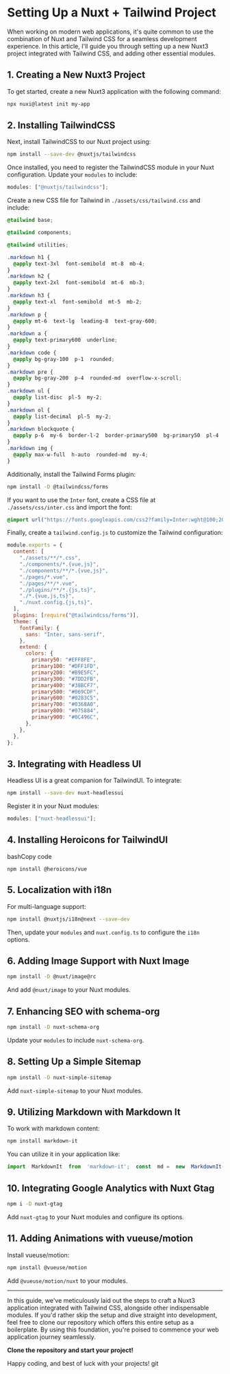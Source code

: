 # Setting Up a Nuxt + Tailwind Project

When working on modern web applications, it's quite common to use the combination of Nuxt and Tailwind CSS for a seamless development experience. In this article, I'll guide you through setting up a new Nuxt3 project integrated with Tailwind CSS, and adding other essential modules.

## 1. **Creating a New Nuxt3 Project**

To get started, create a new Nuxt3 application with the following command:

```bash
npx nuxi@latest init my-app
```

## 2. **Installing TailwindCSS**

Next, install TailwindCSS to our Nuxt project using:

```bash
npm install --save-dev @nuxtjs/tailwindcss
```

Once installed, you need to register the TailwindCSS module in your Nuxt configuration. Update your `modules` to include:

```javascript
modules: ["@nuxtjs/tailwindcss"];
```

Create a new CSS file for Tailwind in `./assets/css/tailwind.css` and include:

```css
@tailwind base;

@tailwind components;

@tailwind utilities;

.markdown h1 {
  @apply text-3xl  font-semibold  mt-8  mb-4;
}
.markdown h2 {
  @apply text-2xl  font-semibold  mt-6  mb-3;
}
.markdown h3 {
  @apply text-xl  font-semibold  mt-5  mb-2;
}
.markdown p {
  @apply mt-6  text-lg  leading-8  text-gray-600;
}
.markdown a {
  @apply text-primary600  underline;
}
.markdown code {
  @apply bg-gray-100  p-1  rounded;
}
.markdown pre {
  @apply bg-gray-200  p-4  rounded-md  overflow-x-scroll;
}
.markdown ul {
  @apply list-disc  pl-5  my-2;
}
.markdown ol {
  @apply list-decimal  pl-5  my-2;
}
.markdown blockquote {
  @apply p-6  my-6  border-l-2  border-primary500  bg-primary50  pl-4  text-lg  font-medium  leading-8;
}
.markdown img {
  @apply max-w-full  h-auto  rounded-md  my-4;
}
```

Additionally, install the Tailwind Forms plugin:

```bash
npm install -D @tailwindcss/forms
```

If you want to use the `Inter` font, create a CSS file at `./assets/css/inter.css` and import the font:

```css
@import url("https://fonts.googleapis.com/css2?family=Inter:wght@100;200;300;400;500;600;700;800;900&display=swap");
```

Finally, create a `tailwind.config.js` to customize the Tailwind configuration:

```javascript
module.exports = {
  content: [
    "./assets/**/*.css",
    "./components/*.{vue,js}",
    "./components/**/*.{vue,js}",
    "./pages/*.vue",
    "./pages/**/*.vue",
    "./plugins/**/*.{js,ts}",
    "./*.{vue,js,ts}",
    "./nuxt.config.{js,ts}",
  ],
  plugins: [require("@tailwindcss/forms")],
  theme: {
    fontFamily: {
      sans: "Inter, sans-serif",
    },
    extend: {
      colors: {
        primary50: "#EFF8FE",
        primary100: "#DFF1FD",
        primary200: "#B9E5FC",
        primary300: "#7DD2FB",
        primary400: "#38BCF7",
        primary500: "#069CDF",
        primary600: "#0283C5",
        primary700: "#0368A0",
        primary800: "#075884",
        primary900: "#0C496C",
      },
    },
  },
};
```

## 3. **Integrating with Headless UI**

Headless UI is a great companion for TailwindUI. To integrate:

```bash
npm install --save-dev nuxt-headlessui
```

Register it in your Nuxt modules:

```javascript
modules: ["nuxt-headlessui"];
```

## 4. **Installing Heroicons for TailwindUI**

bashCopy code

`npm install @heroicons/vue`

## 5. **Localization with i18n**

For multi-language support:

```bash
npm install @nuxtjs/i18n@next --save-dev
```

Then, update your `modules` and `nuxt.config.ts` to configure the `i18n` options.

## 6. **Adding Image Support with Nuxt Image**

```bash
npm install -D @nuxt/image@rc
```

And add `@nuxt/image` to your Nuxt modules.

## 7. **Enhancing SEO with schema-org**

```bash
npm install -D nuxt-schema-org
```

Update your `modules` to include `nuxt-schema-org`.

## 8. **Setting Up a Simple Sitemap**

```bash
npm install -D nuxt-simple-sitemap
```

Add `nuxt-simple-sitemap` to your Nuxt modules.

## 9. **Utilizing Markdown with Markdown It**

To work with markdown content:

```bash
npm install markdown-it
```

You can utilize it in your application like:

```javascript
import  MarkdownIt  from  'markdown-it';  const  md =  new  MarkdownIt();`
```

## 10. **Integrating Google Analytics with Nuxt Gtag**

```bash
npm i -D nuxt-gtag
```

Add `nuxt-gtag` to your Nuxt modules and configure its options.

## 11. **Adding Animations with vueuse/motion**

Install vueuse/motion:

```bash
npm install @vueuse/motion
```

Add `@vueuse/motion/nuxt` to your modules.

---

In this guide, we've meticulously laid out the steps to craft a Nuxt3 application integrated with Tailwind CSS, alongside other indispensable modules. If you'd rather skip the setup and dive straight into development, feel free to clone our repository which offers this entire setup as a boilerplate. By using this foundation, you're poised to commence your web application journey seamlessly.

**Clone the repository and start your project!**

Happy coding, and best of luck with your projects!
git 